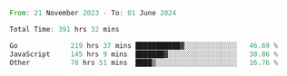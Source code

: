 <!--START_SECTION:waka-->

```rust
From: 21 November 2023 - To: 01 June 2024

Total Time: 391 hrs 32 mins

Go             219 hrs 37 mins ███████████▓░░░░░░░░░░░░░   46.69 %
JavaScript     145 hrs 9 mins  ███████▓░░░░░░░░░░░░░░░░░   30.86 %
Other          78 hrs 51 mins  ████▒░░░░░░░░░░░░░░░░░░░░   16.76 %
```

<!--END_SECTION:waka-->
